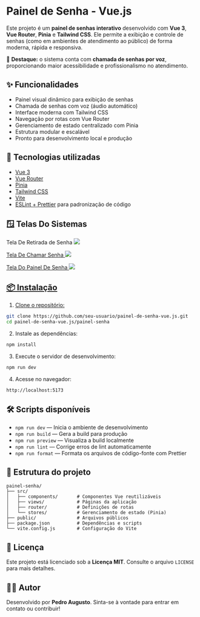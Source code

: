 # Painel de Senha - Vue.js

Este projeto é um **painel de senhas interativo** desenvolvido com **Vue 3**, **Vue Router**, **Pinia** e **Tailwind CSS**. Ele permite a exibição e controle de senhas (como em ambientes de atendimento ao público) de forma moderna, rápida e responsiva.

📢 **Destaque:** o sistema conta com **chamada de senhas por voz**, proporcionando maior acessibilidade e profissionalismo no atendimento.

## ✨ Funcionalidades

- Painel visual dinâmico para exibição de senhas
- Chamada de senhas com voz (áudio automático)
- Interface moderna com Tailwind CSS
- Navegação por rotas com Vue Router
- Gerenciamento de estado centralizado com Pinia
- Estrutura modular e escalável
- Pronto para desenvolvimento local e produção

## 🚀 Tecnologias utilizadas

- [Vue 3](https://vuejs.org/)
- [Vue Router](https://router.vuejs.org/)
- [Pinia](https://pinia.vuejs.org/)
- [Tailwind CSS](https://tailwindcss.com/)
- [Vite](https://vitejs.dev/)
- [ESLint + Prettier](https://eslint.org/) para padronização de código

## 🪟 Telas Do Sistemas

Tela De Retirada de Senha
<a href="https://github.com/pehaalmeida"><img src="img-painel-cliente.jpeg" />

Tela De Chamar Senha
<a href="https://github.com/pehaalmeida"><img src="img-painel-funcionario.jpeg" />

Tela Do Painel De Senha
<a href="https://github.com/pehaalmeida"><img src="img-painel-senha.jpeg" />

## 📦 Instalação

1. Clone o repositório:

```bash
git clone https://github.com/seu-usuario/painel-de-senha-vue.js.git
cd painel-de-senha-vue.js/painel-senha
```

2. Instale as dependências:

```bash
npm install
```

3. Execute o servidor de desenvolvimento:

```bash
npm run dev
```

4. Acesse no navegador:

```
http://localhost:5173
```

## 🛠 Scripts disponíveis

- `npm run dev` — Inicia o ambiente de desenvolvimento
- `npm run build` — Gera a build para produção
- `npm run preview` — Visualiza a build localmente
- `npm run lint` — Corrige erros de lint automaticamente
- `npm run format` — Formata os arquivos de código-fonte com Prettier

## 📁 Estrutura do projeto

```
painel-senha/
├── src/
│   ├── components/       # Componentes Vue reutilizáveis
│   ├── views/            # Páginas da aplicação
│   ├── router/           # Definições de rotas
│   └── stores/           # Gerenciamento de estado (Pinia)
├── public/               # Arquivos públicos
├── package.json          # Dependências e scripts
└── vite.config.js        # Configuração do Vite
```

## 📄 Licença

Este projeto está licenciado sob a **Licença MIT**. Consulte o arquivo `LICENSE` para mais detalhes.

## 👨‍💻 Autor

Desenvolvido por **Pedro Augusto**. Sinta-se à vontade para entrar em contato ou contribuir!

